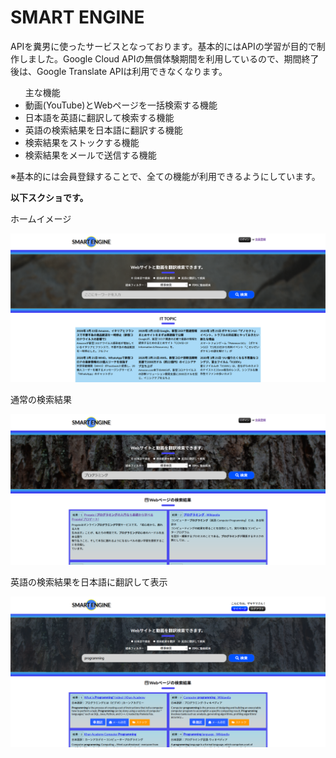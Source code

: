 # SMART ENGINE
<p>APIを糞男に使ったサービスとなっております。基本的にはAPIの学習が目的で制作しました。Google Cloud APIの無償体験期間を利用しているので、期間終了後は、Google Translate APIは利用できなくなります。</p>

<ul>主な機能
<li>動画(YouTube)とWebページを一括検索する機能</li>
<li>日本語を英語に翻訳して検索する機能</li>
<li>英語の検索結果を日本語に翻訳する機能</li>
<li>検索結果をストックする機能</li>
<li>検索結果をメールで送信する機能</li>
</ul>

<p>※基本的には会員登録することで、全ての機能が利用できるようにしています。</p>

<strong>以下スクショです。</strong>
<p>ホームイメージ</p>
<img src="./img/top-ui.png" alt="ホームイメージ" />
<p>通常の検索結果</p>
<img src="./img/search-ui.png" alt="通常の検索結果" />
<p>英語の検索結果を日本語に翻訳して表示</p>
<img src="./img/en-search-ui.png" alt="日本語に翻訳して表示" />